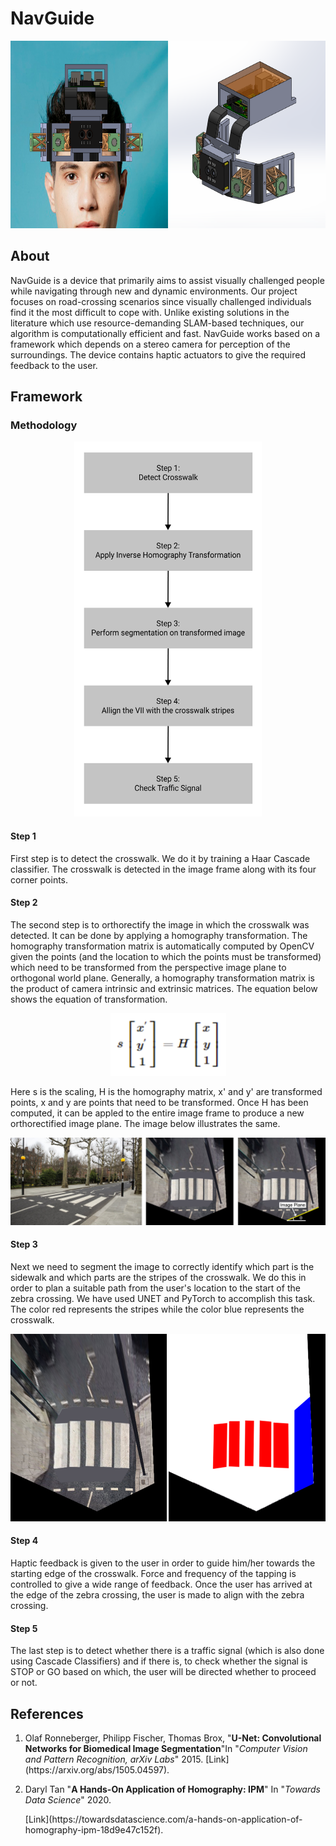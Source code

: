 # NavGuide
<p align="center">
<img src="img/device.png" style="height: 300px; width: 750px;"/>
</p>

## About

NavGuide is a device that primarily aims to assist visually challenged people while navigating through new and dynamic environments. Our project focuses on road-crossing scenarios since visually challenged individuals find it the most difficult to cope with. Unlike existing solutions in the literature which use resource-demanding SLAM-based techniques, our algorithm is computationally efficient and fast. NavGuide works based on a framework which depends on a stereo camera for perception of the surroundings. The device contains haptic actuators to give the required feedback to the user. 

## Framework
### Methodology
<p align="center">
<img src="img/methodology.png" style="height: 600px; width: 300px;"/>
</p>

#### Step 1
First step is to detect the crosswalk. We do it by training a Haar Cascade classifier. The crosswalk is detected in the image frame along with its four corner points. 

#### Step 2
The second step is to orthorectify the image in which the crosswalk was detected. It can be done by applying a homography transformation. The homography transformation matrix is automatically computed by OpenCV given the points (and the location to which the points must be transformed) which need to be transformed from the perspective image plane to orthogonal world plane. Generally, a homography transformation matrix is the product of camera intrinsic and extrinsic matrices. The equation below shows the equation of transformation. 
<p align="center">
<img src="img/homography_equation.png" style="height: 100px; width: 185px;"/>
</p>
Here s is the scaling, H is the homography matrix, x' and y' are transformed points, x and y are points that need to be transformed. Once H has been computed, it can be appled to the entire image frame to produce a new orthorectified image plane. The image below illustrates the same. 
&nbsp;

![1](img/1.png)

#### Step 3
Next we need to segment the image to correctly identify which part is the sidewalk and which parts are the stripes of the crosswalk. We do this in order to plan a suitable path from the user's location to the start of the zebra crossing. We have used UNET and PyTorch to accomplish this task. The color red represents the stripes while the color blue represents the crosswalk. 
<p align="center">
<img src="img/2.png" style="height: 300px; width: 600px;"/>
</p>

#### Step 4
Haptic feedback is given to the user in order to guide him/her towards the starting edge of the crosswalk. Force and frequency of the tapping is controlled to give a wide range of feedback. Once the user has arrived at the edge of the zebra crossing, the user is made to align with the zebra crossing. 

#### Step 5
The last step is to detect whether there is a traffic signal (which is also done using Cascade Classifiers) and if there is, to check whether the signal is STOP or GO based on which, the user will be directed whether to proceed or not.  

## References
1. <p>Olaf Ronneberger, Philipp Fischer, Thomas Brox, "<b>U-Net: Convolutional Networks for Biomedical Image Segmentation</b>"In "<i>Computer Vision and Pattern Recognition, arXiv Labs</i>" 2015. [Link](https://arxiv.org/abs/1505.04597).</p>
2. <p>Daryl Tan "<b>A Hands-On Application of Homography: IPM</b>" In "<i>Towards Data Science</i>" 2020.</p> [Link](https://towardsdatascience.com/a-hands-on-application-of-homography-ipm-18d9e47c152f).




